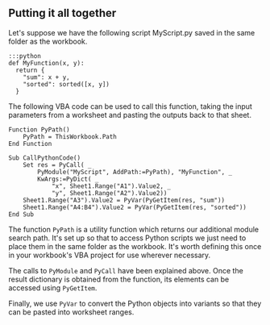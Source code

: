 Putting it all together
---

Let's suppose we have the following script MyScript.py saved in the same folder as the workbook.

    :::python
    def MyFunction(x, y):
      return {
        "sum": x + y,
        "sorted": sorted([x, y])
      }

The following VBA code can be used to call this function, taking the input parameters from a worksheet and pasting the outputs back to that sheet.

    Function PyPath()
        PyPath = ThisWorkbook.Path
    End Function
    
    Sub CallPythonCode()
        Set res = PyCall( _
            PyModule("MyScript", AddPath:=PyPath), "MyFunction", _
            KwArgs:=PyDict( _
                "x", Sheet1.Range("A1").Value2, _
                "y", Sheet1.Range("A2").Value2))
        Sheet1.Range("A3").Value2 = PyVar(PyGetItem(res, "sum"))
        Sheet1.Range("A4:B4").Value2 = PyVar(PyGetItem(res, "sorted"))
    End Sub

The function `PyPath` is a utility function which returns our additional module search path. It's set up so that to access Python scripts we just need to place them in the same folder as the workbook. It's worth defining this once in your workbook's VBA project for use wherever necessary.

The calls to `PyModule` and `PyCall` have been explained above. Once the result dictionary is obtained from the function, its elements can be accessed using `PyGetItem`.

Finally, we use `PyVar` to convert the Python objects into variants so that they can be pasted into worksheet ranges.

